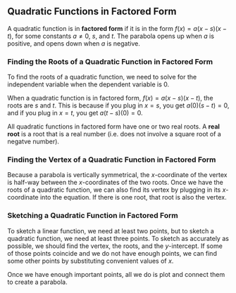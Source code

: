 Quadratic Functions in Factored Form
-------

A quadratic function is in **factored form** if it is in the form $f(x) = a(x - s)(x - t)$, for some constants $a \ne 0$, $s$, and $t$. The parabola opens up when $a$ is positive, and opens down when $a$ is negative.


### Finding the Roots of a Quadratic Function in Factored Form

To find the roots of a quadratic function, we need to solve for the independent variable when the dependent variable is 0.

When a quadratic function is in factored form, $f(x) = a(x - s)(x - t)$, the roots are $s$ and $t$. This is because if you plug in $x = s$, you get $a(0)(s-t) = 0$, and if you plug in $x = t$, you get $a(t-s)(0) = 0$.

All quadratic functions in factored form have one or two real roots. A **real root** is a root that is a real number (i.e. does not involve a square root of a negatve number). 


### Finding the Vertex of a Quadratic Function in Factored Form

Because a parabola is vertically symmetrical, the $x$-coordinate of the vertex is half-way between the $x$-coordinates of the two roots. Once we have the roots of a quadratic function, we can also find its vertex by plugging in its $x$-coordinate into the equation. If there is one root, that root is also the vertex.


### Sketching a Quadratic Function in Factored Form

To sketch a linear function, we need at least two points, but to sketch a quadratic function, we need at least three points. To sketch as accurately as possible, we should find the vertex, the roots, and the $y$-intercept. If some of those points coincide and we do not have enough points, we can find some other points by substituting convenient values of $x$.

Once we have enough important points, all we do is plot and connect them to create a parabola.
